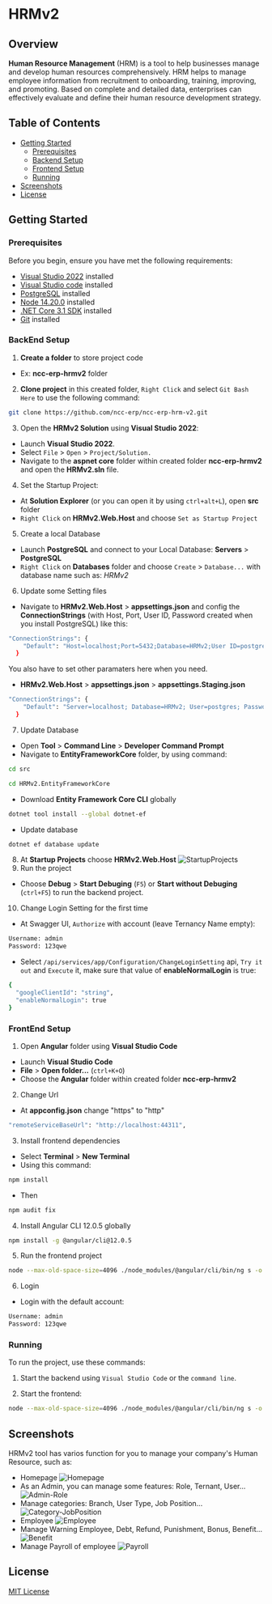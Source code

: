 # HRMv2
## Overview
**Human Resource Management** (HRM) is a tool to help businesses manage and develop human resources comprehensively. HRM helps to manage employee information from recruitment to onboarding, training, improving, and promoting. Based on complete and detailed data, enterprises can effectively evaluate and define their human resource development strategy.

## Table of Contents
- [Getting Started](#getting-started)
  - [Prerequisites](#prerequisites)
  - [Backend Setup](#backend-setup)
  - [Frontend Setup](#frontend-setup)
  - [Running](#running)
- [Screenshots](#screenshots)
- [License](#license)

## Getting Started

### Prerequisites
Before you begin, ensure you have met the following requirements:
- [Visual Studio 2022](https://visualstudio.microsoft.com/fr/downloads/) installed
- [Visual Studio code](https://code.visualstudio.com/) installed
- [PostgreSQL](https://www.postgresql.org/download/) installed
- [Node 14.20.0](https://nodejs.org/en/blog/release/v14.20.0) installed
- [.NET Core 3.1 SDK](https://dotnet.microsoft.com/en-us/download/dotnet/3.1) installed
- [Git](https://www.git-scm.com/downloads) installed
### BackEnd Setup
1. **Create a folder** to store project code
- Ex: **ncc-erp-hrmv2** folder
2. **Clone project** in this created folder, `Right Click` and select `Git Bash Here` to use the following command: 
```bash
git clone https://github.com/ncc-erp/ncc-erp-hrm-v2.git
```
3. Open the **HRMv2 Solution** using **Visual Studio 2022**:

- Launch **Visual Studio 2022**.
- Select `File` > `Open` > `Project/Solution.`
- Navigate to the **aspnet core** folder within created folder **ncc-erp-hrmv2** and open the **HRMv2.sln** file.

4. Set the Startup Project:
- At **Solution Explorer** (or you can open it by using `ctrl+alt+L`), open **src** folder
- `Right Click` on **HRMv2.Web.Host**  and choose `Set as Startup Project`

5. Create a local Database
- Launch **PostgreSQL** and connect to your Local Database: **Servers** > **PostgreSQL**
- `Right Click` on **Databases** folder and choose `Create` > `Database...` with database name such as: *HRMv2*

6. Update some Setting files
- Navigate to **HRMv2.Web.Host** > **appsettings.json** and config the **ConnectionStrings** (with Host, Port, User ID, Password created when you install PostgreSQL) like this:
```bash
"ConnectionStrings": {
    "Default": "Host=localhost;Port=5432;Database=HRMv2;User ID=postgres;Password=123456;Pooling=true;"
  }
```
You also have to set other paramaters here when you need.
- **HRMv2.Web.Host** > **appsettings.json** > **appsettings.Staging.json**
```bash
"ConnectionStrings": {
    "Default": "Server=localhost; Database=HRMv2; User=postgres; Password=123456;"
  }
```

7. Update Database
- Open **Tool** > **Command Line** > **Developer Command Prompt**
- Navigate to **EntityFrameworkCore** folder, by using command:
```bash
cd src
```
```bash
cd HRMv2.EntityFrameworkCore
```
- Download **Entity Framework Core CLI** globally
```bash
dotnet tool install --global dotnet-ef
```
- Update database
```bash
dotnet ef database update
```
8. At **Startup Projects** choose **HRMv2.Web.Host**
![StartupProjects](./_screenshots/StartupProjects.png)
9. Run the project
- Choose **Debug** > **Start Debuging** (`F5`) or **Start without Debuging** (`ctrl+F5`) to run the backend project.
10. Change Login Setting for the first time
- At Swagger UI, `Authorize` with account (leave Ternancy Name empty):
```bash
Username: admin
Password: 123qwe
```
- Select `/api/services/app/Configuration/ChangeLoginSetting` api, `Try it out` and `Execute` it, make sure that value of **enableNormalLogin** is true:
```bash
{
  "googleClientId": "string",
  "enableNormalLogin": true
}
```

### FrontEnd Setup
1. Open **Angular** folder using **Visual Studio Code**
- Launch **Visual Studio Code**
- **File** > **Open folder...** (`ctrl+K+O`)
- Choose the **Angular** folder within created folder **ncc-erp-hrmv2**

2. Change Url
- At **appconfig.json** change "https" to "http"
```bash
"remoteServiceBaseUrl": "http://localhost:44311",
```

3. Install frontend dependencies
- Select **Terminal** > **New Terminal**
- Using this command:
```bash
npm install
```
- Then 
```bash
npm audit fix
```

4. Install Angular CLI 12.0.5 globally
```bash
npm install -g @angular/cli@12.0.5
```

5. Run the frontend project
```bash
node --max-old-space-size=4096 ./node_modules/@angular/cli/bin/ng s -o
```
6. Login
- Login with the default account:
```bash
Username: admin
Password: 123qwe
```

### Running
To run the project, use these commands:

1. Start the backend using `Visual Studio Code` or the `command line`.

2. Start the frontend:

```bash
node --max-old-space-size=4096 ./node_modules/@angular/cli/bin/ng s -o
```

## Screenshots
HRMv2 tool has varios function for you to manage your company's Human Resource, such as:
- Homepage
![Homepage](./_screenshots/Homepage.png)
- As an Admin, you can manage some features: Role, Ternant, User...
![Admin-Role](./_screenshots/Admin-Role.png)
- Manage categories: Branch, User Type, Job Position...
![Category-JobPosition](./_screenshots/Category-JobPosition.png)
- Employee
![Employee](./_screenshots/Employee.png)
- Manage Warning Employee, Debt, Refund, Punishment, Bonus, Benefit...
![Benefit](./_screenshots/Benefit.png)
- Manage Payroll of employee
![Payroll](./_screenshots/Payroll.png)
## License
[MIT License](./LICENSE)
